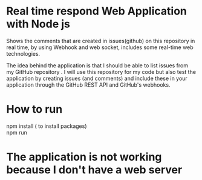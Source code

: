 # Real time respond Web Application with Node js
Shows the comments that are created in issues(github) on this repository in real time, by using Webhook and web socket, includes some real-time web technologies.  

The idea behind the application is that I should be able to list issues from my GitHub repository . I will use this repository for my code but also test the application by creating issues (and comments) and include these in your application through the GitHub REST API and GitHub's webhooks.

# How to run
npm install ( to install packages)  
npm run 

# The application is not working because I don't have a web server 
